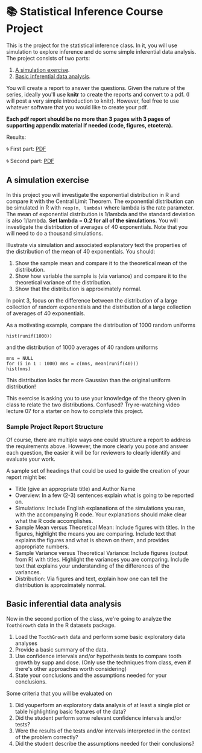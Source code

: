 # :books: Statistical Inference Course Project

This is the project for the statistical inference class. In it, you will use simulation to explore inference and do some simple inferential data analysis. The project consists of two parts:

1. [A simulation exercise](#a-simulation-exercise). 
2. [Basic inferential data analysis](#basic-inferential-data-analysis).

You will create a report to answer the questions. Given the nature of the series, ideally you'll use **knitr** to create the reports and convert to a pdf. (I will post a very simple introduction to knitr). However, feel free to use whatever software that you would like to create your pdf. 

**Each pdf report should be no more than 3 pages with 3 pages of supporting appendix material if needed (code, figures, etcetera).**

Results:

:cyclone: First part: [PDF](https://github.com/gonzalezjuand/StatsInference-Assignment/blob/master/part2.pdf)

:cyclone: Second part: [PDF](https://github.com/gonzalezjuand/StatsInference-Assignment/blob/master/part2.pdf)

## A simulation exercise



In this project you will investigate the exponential distribution in R and compare it with the Central Limit Theorem. The exponential distribution can be simulated in R with `rexp(n, lambda)` where lambda is the rate parameter. The mean of exponential distribution is 1/lambda and the standard deviation is also 1/lambda. **Set lambda = 0.2 for all of the simulations.** You will investigate the distribution of averages of 40 exponentials. Note that you will need to do a thousand simulations.

Illustrate via simulation and associated explanatory text the properties of the distribution of the mean of 40 exponentials.  You should:

1. Show the sample mean and compare it to the theoretical mean of the distribution.
2. Show how variable the sample is (via variance) and compare it to the theoretical variance of the distribution.
3. Show that the distribution is approximately normal.

In point 3, focus on the difference between the distribution of a large collection of random exponentials and the distribution of a large collection of averages of 40 exponentials. 

As a motivating example, compare the distribution of 1000 random uniforms

```
hist(runif(1000))
```

and the distribution of 1000 averages of 40 random uniforms

```
mns = NULL
for (i in 1 : 1000) mns = c(mns, mean(runif(40)))
hist(mns)
```
This distribution looks far more Gaussian than the original uniform distribution!

This exercise is asking you to use your knowledge of the theory given in class to relate the two distributions. Confused? Try re-watching video lecture 07 for a starter on how to complete this project.

### Sample Project Report Structure

Of course, there are multiple ways one could structure a report to address the requirements above.  However, the more clearly you pose and answer each question, the easier it will be for reviewers to clearly identify and evaluate your work. 

A sample set of headings that could be used to guide the creation of your report might be:

* Title (give an appropriate title) and Author Name
* Overview: In a few (2-3) sentences explain what is going to be reported on.
* Simulations: Include English explanations of the simulations you ran, with the accompanying R code. Your explanations should make clear what the R code accomplishes.
* Sample Mean versus Theoretical Mean: Include figures with titles. In the figures, highlight the means you are comparing. Include text that explains the figures and what is shown on them, and provides appropriate numbers.
* Sample Variance versus Theoretical Variance: Include figures (output from R) with titles. Highlight the variances you are comparing. Include text that explains your understanding of the differences of the variances.
* Distribution: Via figures and text, explain how one can tell the distribution is approximately normal.

## Basic inferential data analysis

Now in the second portion of the class, we're going to analyze the `ToothGrowth` data in the R datasets package. 

1. Load the `ToothGrowth` data and perform some basic exploratory data analyses 
2. Provide a basic summary of the data.
3. Use confidence intervals and/or hypothesis tests to compare tooth growth by supp and dose. (Only use the techniques from class, even if there's other approaches worth considering)
4. State your conclusions and the assumptions needed for your conclusions. 

Some criteria that you will be evaluated on

1. Did youperform an exploratory data analysis of at least a single plot or table highlighting basic features of the data?
2. Did the student perform some relevant confidence intervals and/or tests? 
3. Were the results of the tests and/or intervals interpreted in the context of the problem correctly? 
4. Did the student describe the assumptions needed for their conclusions?
